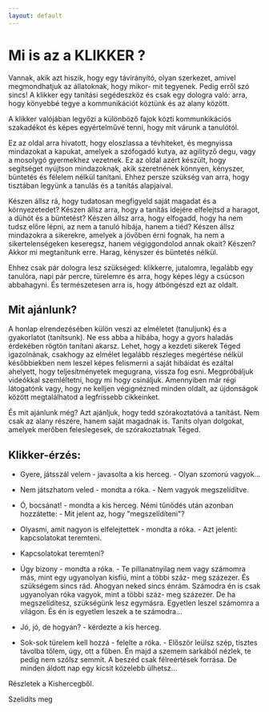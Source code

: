 ```yaml
---
layout: default
---
```


# Mi is az a KLIKKER ?

Vannak, akik azt hiszik, hogy egy távirányító, olyan szerkezet, amivel megmondhatjuk az állatoknak, hogy mikor- mit tegyenek.
Pedig erről szó sincs! A klikker egy tanítási segédeszköz és csak egy dologra való: arra, hogy könyebbé tegye a kommunikációt
köztünk és az alany között.

A klikker valójában legyőzi a különböző fajok közti kommunkikációs szakadékot és képes egyértelművé tenni, hogy mit várunk a tanulótól.

Ez az oldal arra hivatott, hogy eloszlassa a tévhiteket, és megnyissa mindazokat a kapukat, amelyek a szófogadó kutya, az
agilityző degu, vagy a mosolygó gyermekhez vezetnek. Ez az oldal azért készült, hogy segítséget nyújtson mindazoknak, akik
szeretnének könnyen, kényszer, büntetés és félelem nélkül tanítani. Ehhez persze szükség van arra, hogy tisztában legyünk
a tanulás és a tanítás alapjaival.

Készen állsz rá, hogy tudatosan megfigyeld saját magadat és a környezetedet? Készen állsz arra, hogy a tanítás idejére
elfelejtsd a haragot, a dühöt és a büntetést? Készen állsz arra, hogy elfogadd, hogy ha nem tudsz előre lépni, az nem
a tanuló hibája, hanem a tiéd? Készen állsz mindazokra a sikerekre, amelyek a jövőben érni fognak, ha nem a sikertelenségeken keseregsz, hanem  végiggondolod annak okait? 
Készen? Akkor mi megtanítunk erre. Harag, kényszer és büntetés nélkül.

Ehhez csak pár dologra lesz szükséged: klikkerre, jutalomra, legalább egy tanulóra, napi pár percre, türelemre
és arra, hogy képes légy a csúcson abbahagyni. És természetesen arra is, hogy átböngészd ezt az oldalt.

## Mit ajánlunk? 

A honlap elrendezésében külön veszi az elméletet (tanuljunk) és a gyakorlatot (tanítsunk). Ne ess abba a hibába,
hogy a gyors haladás érdekében rögtön tanítani akarsz. Lehet, hogy a kezdeti sikerek Téged igazolnának, csakhogy
az elmélet legalább részleges megértése nélkül későbbiekben nem leszel képes felismerni a saját hibáidat és ezáltal
ahelyett, hogy teljesítményetek megugrana, vissza fog esni. Megpróbáljuk videókkal szemléltetni, hogy mi hogy
csináljuk. Amennyiben már régi látogatónk vagy, hogy ne kelljen végignézned minden oldalt, az újdonságok között
megtalálhatod a legfrissebb cikkeinket. 

És mit ajánlunk még? Azt ajánljuk, hogy tedd szórakoztatóvá a tanítást. Nem csak az alany részére, hanem
saját magadnak is. Taníts olyan dolgokat, amelyek merőben feleslegesek, de szórakoztatnak Téged.

## Klikker-érzés:

- Gyere, játsszál velem - javasolta a kis herceg. - Olyan szomorú vagyok...
- Nem játszhatom veled - mondta a róka. - Nem vagyok megszelídítve.
- Ó, bocsánat! - mondta a kis herceg. Némi tűnődés után azonban hozzátette: - Mit jelent az, hogy "megszelídíteni"?

- Olyasmi, amit nagyon is elfelejtettek - mondta a róka. - Azt jelenti: kapcsolatokat teremteni.
- Kapcsolatokat teremteni?
- Úgy bizony - mondta a róka. - Te pillanatnyilag nem vagy számomra más, mint egy ugyanolyan kisfiú, mint a többi száz-
  meg százezer. És szükségem sincs rád. Ahogyan neked sincs énrám. Számodra én is csak ugyanolyan róka vagyok, mint a
  többi száz- meg százezer. De ha megszelídítesz, szükségünk lesz egymásra. Egyetlen leszel számomra a világon. És én
  is egyetlen leszek a te számodra...

- Jó, jó, de hogyan? - kérdezte a kis herceg.
- Sok-sok türelem kell hozzá - felelte a róka. - Először leülsz szép, tisztes távolba tőlem, úgy, ott a fűben.
  Én majd a szemem sarkából nézlek, te pedig nem szólsz semmit. A beszéd csak félreértések forrása. De minden
  áldott nap egy kicsit közelebb ülhetsz...

Részletek a Kishercegből.

Szelidíts meg
